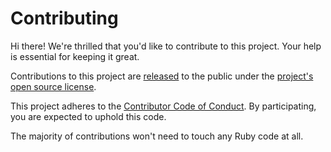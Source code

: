 # Contributing

Hi there!
We're thrilled that you'd like to contribute to this project.
Your help is essential for keeping it great.

Contributions to this project are [released](https://help.github.com/articles/github-terms-of-service/#6-contributions-under-repository-license) to the public under the [project's open source license](LICENSE).

This project adheres to the [Contributor Code of Conduct](CODE_OF_CONDUCT.md).
By participating, you are expected to uphold this code.

The majority of contributions won't need to touch any Ruby code at all.

